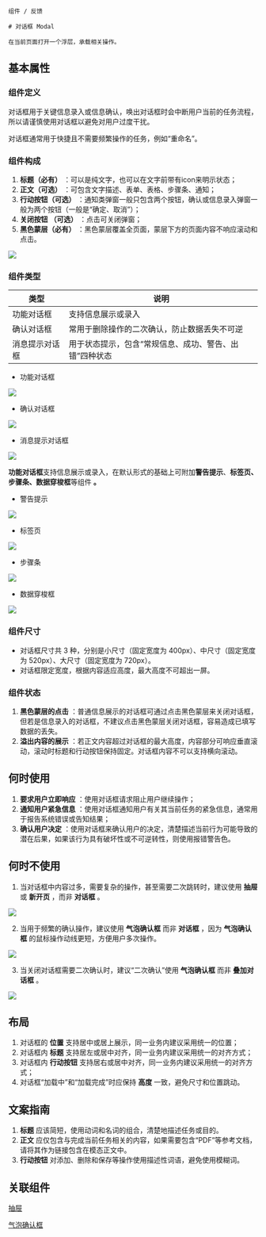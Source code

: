 `````
组件 / 反馈

# 对话框 Modal

在当前页面打开一个浮层，承载相关操作。
`````

## 基本属性

### 组件定义

对话框用于关键信息录入或信息确认，唤出对话框时会中断用户当前的任务流程，所以请谨慎使用对话框以避免对用户过度干扰。

对话框通常用于快捷且不需要频繁操作的任务，例如“重命名”。

### 组件构成

1. **标题（必有）** ：可以是纯文字，也可以在文字前带有icon来明示状态；
2. **正文（可选）** ：可包含文字描述、表单、表格、步骤条、通知；
3. **行动按钮（可选）** ：通知类弹窗一般只包含两个按钮，确认或信息录入弹窗一般为两个按钮（一般是“确定、取消”）；
4. **关闭按钮** **（可选）** ：点击可关闭弹窗；
5. **黑色蒙层（必有）** ：黑色蒙层覆盖全页面，蒙层下方的页面内容不响应滚动和点击。

![](https://p1-arco.byteimg.com/tos-cn-i-uwbnlip3yd/69e5ca3d265c4248bdd0289243815a1f~tplv-uwbnlip3yd-image.image)

### 组件类型

| 类型      | 说明                           |
| ------- | ---------------------------- |
| 功能对话框   | 支持信息展示或录入                    |
| 确认对话框   | 常用于删除操作的二次确认，防止数据丢失不可逆       |
| 消息提示对话框 | 用于状态提示，包含“常规信息、成功、警告、出错”四种状态 |

- 功能对话框

![](https://p1-arco.byteimg.com/tos-cn-i-uwbnlip3yd/64f16a3d03a742768baee1aad92c1f52~tplv-uwbnlip3yd-image.image)

- 确认对话框

![](https://p1-arco.byteimg.com/tos-cn-i-uwbnlip3yd/fac15e55a1c84b9b8b23ddd9e9e2f22a~tplv-uwbnlip3yd-image.image)

- 消息提示对话框

![](https://p1-arco.byteimg.com/tos-cn-i-uwbnlip3yd/3a907a31a98a49e4972af09451f7a217~tplv-uwbnlip3yd-image.image)

**功能对话框**支持信息展示或录入，在默认形式的基础上可附加**警告提示**、**标签页、步骤条、数据穿梭框**等组件 **。**

- 警告提示

![](https://p1-arco.byteimg.com/tos-cn-i-uwbnlip3yd/468e59d5f0d84ae4891d96460d1d62b6~tplv-uwbnlip3yd-image.image)

- 标签页

![](https://p1-arco.byteimg.com/tos-cn-i-uwbnlip3yd/ee7dfd7e8eda4b99b54e6e6a282df15c~tplv-uwbnlip3yd-image.image)

- 步骤条

![](https://p1-arco.byteimg.com/tos-cn-i-uwbnlip3yd/e37af3eaa8a2499ba2d75872401ada25~tplv-uwbnlip3yd-image.image)

- 数据穿梭框

![](https://p1-arco.byteimg.com/tos-cn-i-uwbnlip3yd/76dbf7e88f9647d4a90f5eda0d68c2a4~tplv-uwbnlip3yd-image.image)

### 组件尺寸

- 对话框尺寸共 3 种，分别是小尺寸（固定宽度为 400px）、中尺寸（固定宽度为 520px）、大尺寸（固定宽度为 720px）。
- 对话框限定宽度，根据内容适应高度，最大高度不可超出一屏。

### 组件状态

1. **黑色蒙层的点击** ：普通信息展示的对话框可通过点击黑色蒙层来关闭对话框，但若是信息录入的对话框，不建议点击黑色蒙层关闭对话框，容易造成已填写数据的丢失。
2. **溢出内容的展示** ：若正文内容超过对话框的最大高度，内容部分可响应垂直滚动，滚动时标题和行动按钮保持固定。对话框内容不可以支持横向滚动。

## 何时使用

1. **要求用户立即响应** ：使用对话框请求阻止用户继续操作；
2. **通知用户紧急信息** ：使用对话框通知用户有关其当前任务的紧急信息，通常用于报告系统错误或告知结果；
3. **确认用户决定** ：使用对话框来确认用户的决定，清楚描述当前行为可能导致的潜在后果，如果该行为具有破坏性或不可逆转性，则使用报错警告色。

## 何时不使用

1. 当对话框中内容过多，需要复杂的操作，甚至需要二次跳转时，建议使用 **抽屉** 或 **新开页** ，而非 **对话框** 。

![](https://p1-arco.byteimg.com/tos-cn-i-uwbnlip3yd/81c9fe53dfcb4f43b8fb2437f441a65a~tplv-uwbnlip3yd-image.image)

2. 当用于频繁的确认操作，建议使用 **气泡确认框** 而非 **对话框** ，因为 **气泡确认框** 的鼠标操作动线更短，方便用户多次操作。

![](https://p1-arco.byteimg.com/tos-cn-i-uwbnlip3yd/483c17a77a33491bb275f50f925a705a~tplv-uwbnlip3yd-image.image)

3. 当关闭对话框需要二次确认时，建议“二次确认”使用 **气泡确认框** 而非 **叠加对话框** 。

![](https://p1-arco.byteimg.com/tos-cn-i-uwbnlip3yd/1fc49c4ef0974732b1427dbaa00a9abd~tplv-uwbnlip3yd-image.image)

## 布局

1. 对话框的 **位置** 支持居中或居上展示，同一业务内建议采用统一的位置；
2. 对话框内 **标题** 支持居左或居中对齐，同一业务内建议采用统一的对齐方式；
3. 对话框内 **行动按钮** 支持居右或居中对齐，同一业务内建议采用统一的对齐方式；
4. 对话框“加载中”和“加载完成”时应保持 **高度** 一致，避免尺寸和位置跳动。

## 文案指南

1. **标题** 应该简短，使用动词和名词的组合，清楚地描述任务或目的。
2. **正文** 应仅包含与完成当前任务相关的内容，如果需要包含“PDF”等参考文档，请将其作为链接包含在模态正文中。
3. **行动按钮** 对添加、删除和保存等操作使用描述性词语，避免使用模糊词。

## 关联组件

[抽屉](/react/components/drawer)

[气泡确认框](/react/components/popconfirm)
